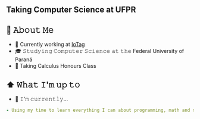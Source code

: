 ## Taking Computer Science at UFPR
## :book: 𝙰𝚋𝚘𝚞𝚝 𝙼𝚎
- 💼 Currently working at <a href="[url](https://iotag.com.br/)">IoTag</a>
- 🎓 𝚂𝚝𝚞𝚍𝚢𝚒𝚗𝚐 𝙲𝚘𝚖𝚙𝚞𝚝𝚎𝚛 𝚂𝚌𝚒𝚎𝚗𝚌𝚎 𝚊𝚝 𝚝𝚑𝚎 Federal University of Paraná
- 🧠 Taking Calculus Honours Class 
## ⬆ 𝚆𝚑𝚊𝚝 𝙸'𝚖 𝚞𝚙 𝚝𝚘
- 🔨 𝙸'𝚖 𝚌𝚞𝚛𝚛𝚎𝚗𝚝𝚕𝚢...
```yaml
- Using my time to learn everything I can about programming, math and music
```

